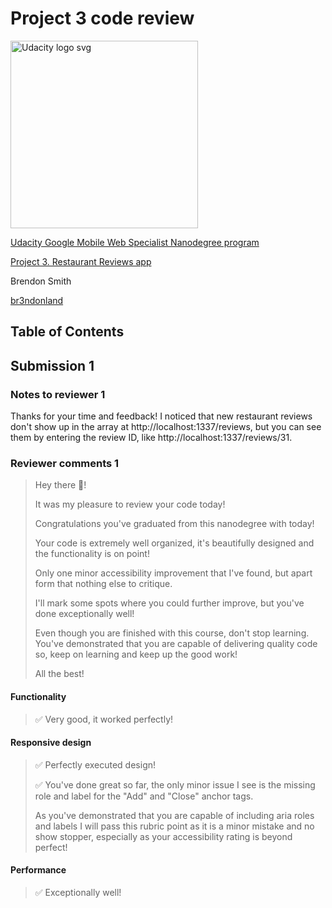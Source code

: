 # Project 3 code review

<a href="https://www.udacity.com/">
  <img src="https://s3-us-west-1.amazonaws.com/udacity-content/rebrand/svg/logo.min.svg" width="300" alt="Udacity logo svg">
</a>

[Udacity Google Mobile Web Specialist Nanodegree program](https://www.udacity.com/course/mobile-web-specialist-nanodegree--nd024)

[Project 3. Restaurant Reviews app](https://github.com/br3ndonland/udacity-google-mws)

Brendon Smith

[br3ndonland](https://github.com/br3ndonland)

## Table of Contents <!-- omit in toc -->

## Submission 1

### Notes to reviewer 1

Thanks for your time and feedback! I noticed that new restaurant reviews don't show up in the array at http://localhost:1337/reviews, but you can see them by entering the review ID, like http://localhost:1337/reviews/31.

### Reviewer comments 1

> Hey there :wave:!
>
> It was my pleasure to review your code today!
>
> Congratulations you've graduated from this nanodegree with today!
>
> Your code is extremely well organized, it's beautifully designed and the functionality is on point!
>
> Only one minor accessibility improvement that I've found, but apart form that nothing else to critique.
>
> I'll mark some spots where you could further improve, but you've done exceptionally well!
>
> Even though you are finished with this course, don't stop learning. You've demonstrated that you are capable of delivering quality code so, keep on learning and keep up the good work!
>
> All the best!

#### Functionality

> :white_check_mark: Very good, it worked perfectly!

#### Responsive design

> :white_check_mark: Perfectly executed design!
>
> :white_check_mark: You've done great so far, the only minor issue I see is the missing role and label for the "Add" and "Close" anchor tags.
>
> As you've demonstrated that you are capable of including aria roles and labels I will pass this rubric point as it is a minor mistake and no show stopper, especially as your accessibility rating is beyond perfect!

#### Performance

> :white_check_mark: Exceptionally well!